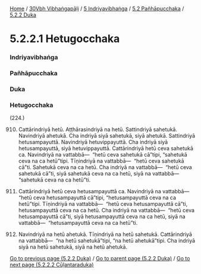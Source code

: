 
[Home](/) / [30Vbh Vibhaṅgapāḷi](/tipitaka/30Vbh.md) / [5 Indriyavibhaṅga](/tipitaka/30Vbh/5.md) / [5.2 Pañhāpucchaka](/tipitaka/30Vbh/5/5.2.md) / [5.2.2 Duka](/tipitaka/30Vbh/5/5.2/5.2.2.md)

# 5.2.2.1 Hetugocchaka

### Indriyavibhaṅga

### Pañhāpucchaka

### Duka

### Hetugocchaka

(224.)

910. Cattārindriyā hetū. Aṭṭhārasindriyā na hetū. Sattindriyā sahetukā. Navindriyā ahetukā. Cha indriyā siyā sahetukā, siyā ahetukā. Sattindriyā hetusampayuttā. Navindriyā hetuvippayuttā. Cha indriyā siyā hetusampayuttā, siyā hetuvippayuttā. Cattārindriyā hetū ceva sahetukā ca. Navindriyā na vattabbā—  “hetū ceva sahetukā cā”tipi, “sahetukā ceva na ca hetū”tipi. Tīṇindriyā na vattabbā—  “hetū ceva sahetukā cā”ti. Sahetukā ceva na ca hetū. Cha indriyā na vattabbā—  “hetū ceva sahetukā cā”ti, siyā sahetukā ceva na ca hetū, siyā na vattabbā—  “sahetukā ceva na ca hetū”ti.

911. Cattārindriyā hetū ceva hetusampayuttā ca. Navindriyā na vattabbā—  “hetū ceva hetusampayuttā cā”tipi, “hetusampayuttā ceva na ca hetū”tipi. Tīṇindriyā na vattabbā—  “hetū ceva hetusampayuttā cā”ti, hetusampayuttā ceva na ca hetū. Cha indriyā na vattabbā—  “hetū ceva hetusampayuttā cā”ti, siyā hetusampayuttā ceva na ca hetū, siyā na vattabbā—  “hetusampayuttā ceva na ca hetū”ti.

912. Navindriyā na hetū ahetukā. Tīṇindriyā na hetū sahetukā. Cattārindriyā na vattabbā—  “na hetū sahetukā”tipi, “na hetū ahetukā”tipi. Cha indriyā siyā na hetū sahetukā, siyā na hetū ahetukā.

[Go to previous page (5.2.2 Duka)](/tipitaka/30Vbh/5/5.2/5.2.2.md) / [Go to parent page (5.2.2 Duka)](/tipitaka/30Vbh/5/5.2/5.2.2.md) / [Go to next page (5.2.2.2 Cūḷantaraduka)](/tipitaka/30Vbh/5/5.2/5.2.2/5.2.2.2.md)


